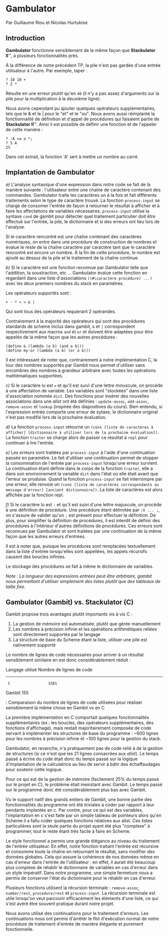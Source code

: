 # Gambulator

Par Guillaume Riou et Nicolas Hurtubise

## Introduction

**Gambulator** fonctionne sensiblement de la même façon que **Stackulator II**™, à plusieurs fonctionnalités près.

À la différence de notre précédent TP, la pile n'est pas gardée d'une entrée utilisateur à l'autre. Par exemple, taper :

    ? 10 10 +
    ? 2 *

Résulte en une erreur plutôt qu'en `40` (il n'y a pas assez d'arguments sur la pile pour la multiplication à la deuxième ligne).

Nous avons cependant pu ajouter quelques opérateurs supplémentaires, tels que le & et le | pour le "et" et le "ou".
Nous avons aussi réimplanté la fonctionnalité de définition et d'appel de procédures qui faisaient partie de **Stackulator II**™. Ainsi 
il est possible de définir une fonction et de l'appeler de cette manière :

    ? :A =a a *;
    ? 5 A
    25

Dans cet extrait, la fonction 'A' sert à mettre un nombre au carré.

## Implantation de Gambulator

*a)* L'analyse syntaxique d'une expression dans notre code se fait de la manière suivante : l'utilisateur entre une chaîne de caractère contenant des commandes. Gambulator traite les caractères un à la fois et fait différents traitements selon le type de caractère trouvé. La fonction `process-input` se charge de consomer l'entrée de façon à retourner le résultat à afficher et à faire les affectations de variables nécessaires. `process-input` utilise la syntaxe `cond` de gambit pour détecter quel traitement particulier doit être effectué sur l'entrée, la pile, le dictionnaire et si des erreurs ont lieu lors de l'analyse.

Si le caractère rencontré est une chaîne contenant des caractères numériques, on entre dans une procédure de construction de nombres et évalue le reste de la chaîne caractère par caractère tant que le caractère rencontré est encore un nombre. À la fin de cette procédure, le nombre est ajouté au dessus de la pile et le traitement de la chaîne continue.

*b)* Si le caractère est une fonction reconnue par Gambulator telle que l'addition, la soustraction, etc ... Gambulator évalue cette fonction en regardant dans une liste d'associations `((#\caractère procédure) ...)` avec les deux premiers nombres du stack en paramètres.

Les opérateurs supportés sont :

    + - * < > & |

Qui sont tous des opérateurs requierant 2 opérandes.

Contrairement à la majorité des opérateurs qui sont des procédures standards de scheme inclus dans gambit, `&` et `|` correspondent respectivement aux macros `and` et `or` et doivent être adaptées pour être appelés de la même façon que les autres procédures :

    (define & (lambda (a b) (and a b)))
    (define my-or (lambda (a b) (or a b)))

Il est intéressant de noter que, contrairement à notre implémentation C, la tour des nombres supportés par Gambit nous permet d'utiliser sans encombres des nombres à grandeur arbitraire avec toutes les opérations mathématiques supportées.

*c)* Si le caractère lu est `=` et qu'il est suivi d'une lettre minuscule, on procède à une affectation de variable. Les variables sont "stockées" dans une liste d'association nommée `dict`. Des fonctions pour insérer des nouvelles associations dans une *alist* ont été définies : `update-assoc`, `add-assoc`, `remove-assoc` et `lookup` (inspirée des diapositives du cours). Bien entendu, si l'expression entrée comporte une erreur de sytaxe, le dictionnaire original n'est pas modifié lors de la prochaine évaluation.

*d)* La fonction `process-input` retourne un `(cons [liste de caractères à afficher] [dictionnaire à utiliser lors de la prochaine évaluation])`. La fonction `traiter` se charge alors de passer ce résultat à `repl` pour continuer à lire l'entrée.

*e)* Les erreurs sont traitées par `process-input` à l'aide d'une continuation passée en paramètre. Le fait d'utiliser une continuation permet de stopper la consommation de l'entrée par `process-input` lorsqu'une erreur survient. La continuation étant définie dans le corps de la fonction `traiter`, elle a dans son environnement la variable `dict` dans l'état où elle était avant que l'erreur se produise. Quand la fonction `process-input` se fait interrompre par une erreur, elle renvoie un `(cons [liste de caractères correspondants au message d'erreur] [ancient dictionnaire])`. La liste de caractères est alors affichée par la fonction repl.

*f)* Si le caractère lu est `:` et qu'il est suivi d'une lettre majuscule, on procède à une définition de procédure. Une procédure étant délimitée par `:X ... ;`, on s'assure de valider qu'un `;` est présent pour effectuer la définition. De plus, pour simplifier la définition de procédures, il est interdit de définir des procédures à l'intérieur d'autres définitions de procédures. Ces erreurs sont reconnues par Gambulator et sont traitées par une continuation de la même façon que les autres erreurs d'entrées.

Il est à noter que, puisque les procédures sont remplacées textuellement dans la liste d'entrée lorsqu'elles sont appellées, les appels récursifs causent des boucles infinies.

Le stockage des procédures se fait à même le dictionnaire de variables.

*Note : La longueur des expressions entrées peut être arbitraire, gambit nous permettant d'utiliser simplement des listes plutôt que des tableaux de taille fixe.*

## Gambulator (Gambit) vs. Stackulator (C)

Gambit propose trois avantages plutôt importants vis à vis C :

1. La gestion de mémoire est automatisée, plutôt que gérée manuellement
2. Les nombres à précision infinie et les opérations arithmétiques reliées sont directement supportés par le langage
3. La structure de base du Scheme étant la liste, utiliser une pile est nativement supporté

Le nombre de lignes de code nécessaires pour arriver à un résultat sensiblement similaire en est donc considérablement réduit :


  Langage utilisé     Nombre de lignes de code
-----------------     ------------------------
     C                 1581
   Gambit              155

: Comparaison du nombre de lignes de code utilisées pour réaliser sensiblement la même chose en Gambit vs en C

La première implémentation en C comportait quelques fonctionnalités supplémentaires (ex.: les boucles, des opérateurs supplémentaires, des fonctions d'affichage), mais restait majoritairement composée de code servant à implémenter les structures de base du programme : ~600 lignes pour les nombres à précision infinie et ~100 lignes pour la gestion du stack.

Gambulator, en revanche, n'a pratiquement pas de code relié à de la gestion de structures (si ce n'est que les 21 lignes consacrées aux *alist*). Le temps passé à écrire du code était donc du temps passé sur la logique d'implantation de la calculatrice au lieu de servir à bâtir des échaffaudages pour soutenir cette logique.

Pour ce qui est de la gestion de mémoire (facilement 25% du temps passé sur le projet en C), le problème était inexistant avec Gambit. Le temps passé sur le programme donc été considérablement plus bas avec Gambit.

Vu le support natif des grands entiers de Gambit, une bonne partie des fonctionnalités du programme ont été triviales à coder par rapport à leur pendants implantés en c. Par contre, pour ce qui est des variables, l'implantation en c s'est faite par un simple tableau de pointeurs alors qu'en Scheme il a fallu coder quelques fonctions relatives aux alist. Ces listes particulières sont la seule partie du projet ayant été plus "complexe" à programmer, tout le reste étant très facile à faire en Scheme.

Le style fonctionnel a permis une grande élégance au niveau du traitement de l'entrée utilisateur. En effet, notre fonction traitant l'entrée est récursive et consomme toute la chaîne en retournant le résultat, sans modifier des données globales. Cela qui assure la cohérence de nos données même en cas d'erreur dans l'entrée de l'utilisateur : en effet, il aurait été beaucoup plus complexe de rétablir le dictionnaire de variables en cas d'erreur dans un style impératif. Dans notre programme, une simple fermeture nous a permis de conserver l'état du dictionnaire pour le rétablir en cas d'erreur.

Plusieurs fonctions utilisent la récursion terminale : `remove-assoc`, `number/rest`, `procedure/rest` et `process-input`. La récursion terminale est utile lorsqu'on veut parcourir efficacement les éléments d'une liste, ce qui s'est avéré être souvent pratique durant notre projet.

Nous avons utilisé des continuations pour le traitement d'erreurs. Les continuations nous ont permis d'arrêter le flot d'exécution normal de notre procédure de traitement d'entrée de manière élégante et purement fonctionnelle.



